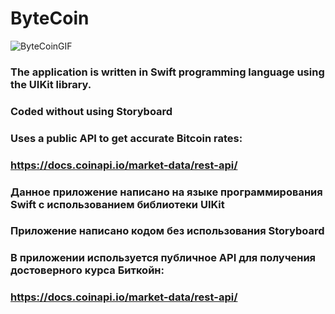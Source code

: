 # ByteCoin

![ByteCoinGIF](https://github.com/Slavk11/ByteCoin/assets/105375579/eb7383f4-7936-42b1-9475-642fba16d709)

### The application is written in Swift programming language using the UIKit library.
### Coded without using Storyboard
### Uses a public API to get accurate Bitcoin rates:
### https://docs.coinapi.io/market-data/rest-api/

### Данное приложение написано на языке программирования Swift с использованием библиотеки UIKit
### Приложение написано кодом без использования Storyboard
### В приложении используется публичное API для получения достоверного курса Биткойн:
### https://docs.coinapi.io/market-data/rest-api/
